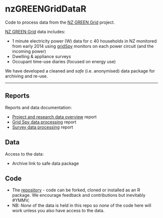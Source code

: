 # nzGREENGridDataR
Code to process data from the [NZ GREEN Grid](https://www.otago.ac.nz/centre-sustainability/research/energy/otago050285.html) project.

[NZ GREEN Grid](https://www.otago.ac.nz/centre-sustainability/research/energy/otago050285.html) data includes:

 * 1 minute electricity power (W) data for c 40 households in NZ monitored from early 2014 using [gridSpy](https://gridspy.com/) monitors on each power circuit (and the incoming power)
 * Dwelling & appliance surveys
 * Occupant time-use diaries (focused on energy use)

We have developed a cleaned and _safe_ (i.e. anonymised) data package for archiving and re-use.

----

## Reports

Reports and data documentation:

 * [Project and research data overview](ggOverviewReport.html) report
 * [Grid Spy data processing](gridSpy1mProcessingReport.html) report
 * [Survey data processing](surveyProcessingReport.html) report
 
## Data

Access to the data:

 * Archive link to safe data package

## Code

 * The [repository](https://github.com/dataknut/nzGREENGridDataR) - code can be forked, cloned or installed as an R package. We encourage feedback and contributions but inevitably #YMMV;
 * NB: *None* of the data is held in this repo so *none* of the code here will work unless you also have access to the data. 